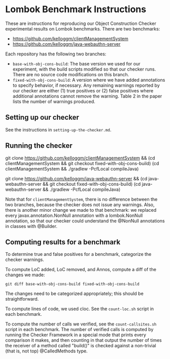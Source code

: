 Lombok Benchmark Instructions
=============================

These are instructions for reproducing our Object Construction Checker experimental results on Lombok benchmarks.  There are two benchmarks:

* https://github.com/kelloggm/clientManagementSystem
* https://github.com/kelloggm/java-webauthn-server

Each repository has the following two branches:
* `base-with-obj-cons-build`: The base version we used for our experiment, with the build scripts modified so that our checker runs.  There are no source code modifications on this branch.
* `fixed-with-obj-cons-build`: A version where we have added annotations to specify behavior, if necessary.  Any remaining warnings reported by our checker are either (1) true positives or (2) false positives where additional annotations cannot remove the warning.  Table 2 in the paper lists the number of warnings produced.

Setting up our checker
----------------------

See the instructions in `setting-up-the-checker.md`.

Running the checker
-----------------------------------

git clone https://github.com/kelloggm/clientManagementSystem && (cd clientManagementSystem && git checkout fixed-with-obj-cons-build)
(cd clientManagementSystem && ./gradlew -PcfLocal compileJava)

git clone https://github.com/kelloggm/java-webauthn-server && (cd java-webauthn-server && git checkout fixed-with-obj-cons-build)
(cd java-webauthn-server && ./gradlew -PcfLocal compileJava)


Note that for `clientManagementSystem`, there is no difference between the two branches, because the checker does not issue any warnings. Also, there is another minor change we made to that benchmark: we replaced every javax.annotation.NonNull annotation with a lombok.NonNull annotation, so that our checker could understand the @NonNull annotations in classes with @Builder.

Computing results for a benchmark
-----------------------------------

To determine true and false positives for a benchmark, categorize the
checker warnings.

To compute LoC added, LoC removed, and Annos, compute a diff of the changes we made:

```
git diff base-with-obj-cons-build fixed-with-obj-cons-build
```

The changes need to be categorized appropriately; this should be straightforward.

To compute lines of code, we used cloc. See the `count-loc.sh` script in each benchmark.

To compute the number of calls we verified, see the `count-callsites.sh` script in each benchmark. The number of verified calls is computed by running the Checker Framework in a special mode that prints every comparison it makes, and then counting in that output the number of times the receiver of a method called "build()" is checked against a non-trivial (that is, not top) @CalledMethods type.
